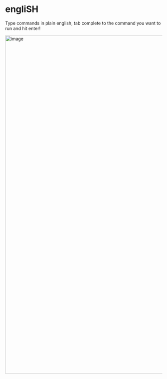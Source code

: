 # engliSH

Type commands in plain english, tab complete to the command you want to run and hit enter!

<img width="1081" alt="image" src="https://user-images.githubusercontent.com/2836129/218241590-c37f360a-f6d1-43b0-818e-23f8db95cf43.png">
